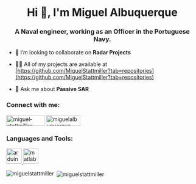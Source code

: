 <h1 align="center">Hi 👋, I'm Miguel Albuquerque</h1>
<h3 align="center">A Naval engineer, working as an Officer in the Portuguese Navy.</h3>

- 👯 I’m looking to collaborate on **Radar Projects**

- 👨‍💻 All of my projects are available at [https://github.com/MiguelStattmiller?tab=repositories](https://github.com/MiguelStattmiller?tab=repositories)

- 💬 Ask me about **Passive SAR**

<h3 align="left">Connect with me:</h3>
<p align="left">
<a href="https://linkedin.com/in/miguel-stattmiller-albuquerque" target="blank"><img align="center" src="https://img.shields.io/badge/LinkedIn-0077B5?style=for-the-badge&logo=linkedin&logoColor=white" alt="miguel-stattmiller-albuquerque" height="28" width="100" /></a>
<a href="mailto:miguelalbuquerque719@gmail.com" target="blank"><img align="center" src="https://img.shields.io/badge/Gmail-D14836?style=for-the-badge&logo=gmail&logoColor=white" alt="miguelalbuquerque" height="28" width="90" /></a>
</p>

<h3 align="left">Languages and Tools:</h3>
<p align="left"> <a href="https://www.arduino.cc/" target="_blank" rel="noreferrer"> <img src="https://cdn.worldvectorlogo.com/logos/arduino-1.svg" alt="arduino" width="40" height="40"/> </a> <a href="https://www.mathworks.com/" target="_blank" rel="noreferrer"> <img src="https://upload.wikimedia.org/wikipedia/commons/2/21/Matlab_Logo.png" alt="matlab" width="40" height="40"/> </a> </p>

<p><img align="left" src="https://github-readme-stats.vercel.app/api/top-langs?username=miguelstattmiller&show_icons=true&locale=en&layout=compact" alt="miguelstattmiller" /></p>

<p>&nbsp;<img align="center" src="https://github-readme-stats.vercel.app/api?username=miguelstattmiller&show_icons=true&locale=en" alt="miguelstattmiller" /></p>
